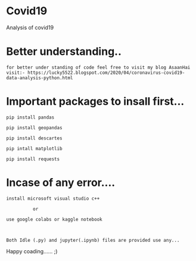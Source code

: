 # Covid19
Analysis of covid19

# Better understanding..
    for better under standing of code feel free to visit my blog AsaanHai
    visit:- https://lucky5522.blogspot.com/2020/04/coronavirus-covid19-data-analysis-python.html


# Important packages to insall first...

    pip install pandas

    pip install geopandas

    pip install descartes

    pip intall matplotlib

    pip install requests




# Incase of any error....

    install microsoft visual studio c++ 

              or
          
    use google colabs or kaggle notebook

    
    
    Both Idle (.py) and jupyter(.ipynb) files are provided use any...

Happy coading...... ;)
